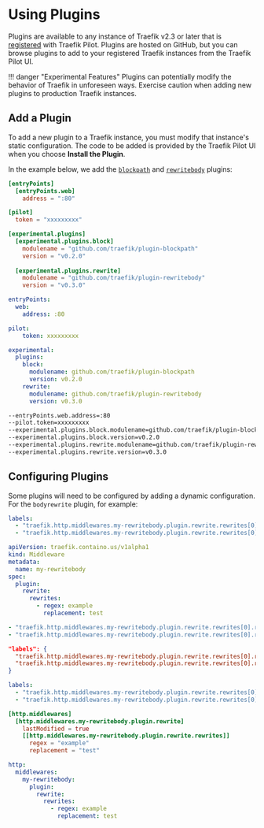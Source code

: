 # Using Plugins

Plugins are available to any instance of Traefik v2.3 or later that is [registered](overview.md#connecting-to-traefik-pilot) with Traefik Pilot.
Plugins are hosted on GitHub, but you can browse plugins to add to your registered Traefik instances from the Traefik Pilot UI.

!!! danger "Experimental Features"
    Plugins can potentially modify the behavior of Traefik in unforeseen ways.
    Exercise caution when adding new plugins to production Traefik instances.

## Add a Plugin

To add a new plugin to a Traefik instance, you must modify that instance's static configuration.
The code to be added is provided by the Traefik Pilot UI when you choose **Install the Plugin**.

In the example below, we add the [`blockpath`](http://github.com/traefik/plugin-blockpath) and [`rewritebody`](https://github.com/traefik/plugin-rewritebody) plugins:

```toml tab="File (TOML)"
[entryPoints]
  [entryPoints.web]
    address = ":80"

[pilot]
  token = "xxxxxxxxx"

[experimental.plugins]
  [experimental.plugins.block]
    modulename = "github.com/traefik/plugin-blockpath"
    version = "v0.2.0"
    
  [experimental.plugins.rewrite]
    modulename = "github.com/traefik/plugin-rewritebody"
    version = "v0.3.0"
```

```yaml tab="File (YAML)"
entryPoints:
  web:
    address: :80

pilot:
    token: xxxxxxxxx

experimental:
  plugins:
    block:
      modulename: github.com/traefik/plugin-blockpath
      version: v0.2.0
    rewrite:
      modulename: github.com/traefik/plugin-rewritebody
      version: v0.3.0
```

```bash tab="CLI"
--entryPoints.web.address=:80
--pilot.token=xxxxxxxxx
--experimental.plugins.block.modulename=github.com/traefik/plugin-blockpath
--experimental.plugins.block.version=v0.2.0
--experimental.plugins.rewrite.modulename=github.com/traefik/plugin-rewritebody
--experimental.plugins.rewrite.version=v0.3.0
```

## Configuring Plugins

Some plugins will need to be configured by adding a dynamic configuration.
For the `bodyrewrite` plugin, for example:

```yaml tab="Docker"
labels:
  - "traefik.http.middlewares.my-rewritebody.plugin.rewrite.rewrites[0].regex=example"
  - "traefik.http.middlewares.my-rewritebody.plugin.rewrite.rewrites[0].replacement=test"
```

```yaml tab="Kubernetes"
apiVersion: traefik.containo.us/v1alpha1
kind: Middleware
metadata:
  name: my-rewritebody
spec:
  plugin:
    rewrite:
      rewrites:
        - regex: example
          replacement: test
```

```yaml tab="Consul Catalog"
- "traefik.http.middlewares.my-rewritebody.plugin.rewrite.rewrites[0].regex=example"
- "traefik.http.middlewares.my-rewritebody.plugin.rewrite.rewrites[0].replacement=test"
```

```json tab="Marathon"
"labels": {
  "traefik.http.middlewares.my-rewritebody.plugin.rewrite.rewrites[0].regex": "example",
  "traefik.http.middlewares.my-rewritebody.plugin.rewrite.rewrites[0].replacement": "test"
}
```

```yaml tab="Rancher"
labels:
  - "traefik.http.middlewares.my-rewritebody.plugin.rewrite.rewrites[0].regex=example"
  - "traefik.http.middlewares.my-rewritebody.plugin.rewrite.rewrites[0].replacement=test"
```

```toml tab="File (TOML)"
[http.middlewares]
  [http.middlewares.my-rewritebody.plugin.rewrite]
    lastModified = true
    [[http.middlewares.my-rewritebody.plugin.rewrite.rewrites]]
      regex = "example"
      replacement = "test"
```

```yaml tab="File (YAML)"
http:
  middlewares:
    my-rewritebody:
      plugin:
        rewrite:
          rewrites:
            - regex: example
              replacement: test
```
